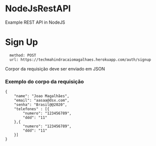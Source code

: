 # NodeJsRestAPI
Example REST API in NodeJS

# Sign Up #

```
  method: POST
  url: https://techmahindracaiomagalhaes.herokuapp.com/auth/signup
```

Corpor da requisição deve ser enviado em JSON

### Exemplo do corpo da requisição ###
```
{
	"name": "Joao Magalhães",
	"email": "aasaa@dsx.com",
	"senha": "Brasil@@2020",
	"telefones" : [{
		"numero": "123456789",
 		"ddd": "11"
	},{
		"numero": "123456789",
 		"ddd": "11"
	}]
}
```
